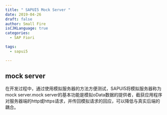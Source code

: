 ```yaml
---
title: " SAPUI5 Mock Server "
date: 2019-04-26
draft: false
author: Small Fire
isCJKLanguage: true
categories: 
  - SAP Fiori

tags: 
  - sapui5

---
```


## mock server

​	在开发过程中，通过使用模拟服务器的方法方便测试，SAPUI5将模拟服务器称为mock server.mock server的基本功能是模拟oData数据的提供者，截获应用程序对服务器端的http或https请求，并传回模拟请求的回应，可以降低与真实后端的耦合。